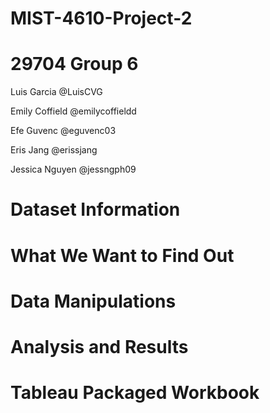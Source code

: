 # MIST-4610-Project-2

# 29704 Group 6

Luis Garcia @LuisCVG

Emily Coffield @emilycoffieldd

Efe Guvenc @eguvenc03

Eris Jang @erissjang

Jessica Nguyen @jessngph09

# Dataset Information



# What We Want to Find Out



# Data Manipulations



# Analysis and Results



# Tableau Packaged Workbook
